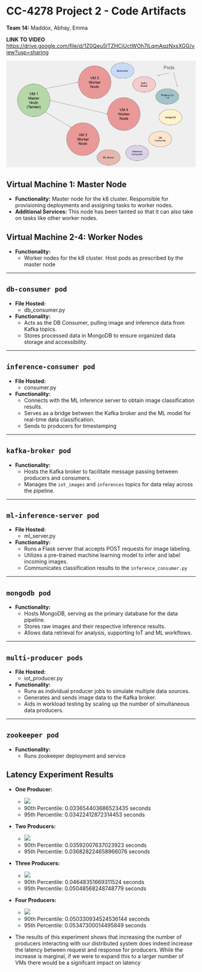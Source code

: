 # CC-4278 Project 2 - Code Artifacts
**Team 14:** Maddox, Abhay, Emma

**LINK TO VIDEO** https://drive.google.com/file/d/1Z0Qeu5lTZHCjUctWOh7lLqmAqzNxsXGG/view?usp=sharing


![System Architecture](PA3_Layout.png)

## Virtual Machine 1: Master Node
- **Functionality:** Master node for the k8 cluster. Responsible for provisioning deployments and assigning tasks to worker nodes. 
- **Additional Services:** This node has been tainted so that it can also take on tasks like other worker nodes. 

## Virtual Machine 2-4: Worker Nodes
- **Functionality:**
  - Worker nodes for the k8 cluster. Host pods as prescribed by the master node

---

## `db-consumer pod`
- **File Hosted:**
  - db_consumer.py
- **Functionality:**
  - Acts as the DB Consumer, pulling image and inference data from Kafka topics.
  - Stores processed data in MongoDB to ensure organized data storage and accessibility.

---

## `inference-consumer pod`
- **File Hosted:**
  - consumer.py
- **Functionality:**
  - Connects with the ML inference server to obtain image classification results.
  - Serves as a bridge between the Kafka broker and the ML model for real-time data classification.
  - Sends to producers for timestamping

---

## `kafka-broker pod`
- **Functionality:**
  - Hosts the Kafka broker to facilitate message passing between producers and consumers.
  - Manages the `iot_images` and `inferences` topics for data relay across the pipeline.

---

## `ml-inference-server pod`
- **File Hosted:**
  - ml_server.py
- **Functionality:**
  - Runs a Flask server that accepts POST requests for image labeling.
  - Utilizes a pre-trained machine learning model to infer and label incoming images.
  - Communicates classification results to the `inference_consumer.py`

---

## `mongodb pod`
- **Functionality:**
  - Hosts MongoDB, serving as the primary database for the data pipeline.
  - Stores raw images and their respective inference results.
  - Allows data retrieval for analysis, supporting IoT and ML workflows.

---

## `multi-producer pods`
- **File Hosted:**
  - iot_producer.py
- **Functionality:**
  - Runs as individual producer jobs to simulate multiple data sources.
  - Generates and sends image data to the Kafka broker.
  - Aids in workload testing by scaling up the number of simultaneous data producers.

---

## `zookeeper pod`
- **Functionality:**
  - Runs zookeeper deployment and service

## Latency Experiment Results
- **One Producer:**
  - ![](one_producer.png)
  - 90th Percentile: 0.033654403686523435 seconds
  - 95th Percentile: 0.03422412872314453 seconds
- **Two Producers:**
  - ![](two_producers.png)
  - 90th Percentile: 0.03592007637023923 seconds
  - 95th Percentile: 0.036828224658966076 seconds
- **Three Producers:**
  - ![](three_producers.png)
  - 90th Percentile: 0.04648351669311524 seconds
  - 95th Percentile: 0.05048568248748779 seconds
- **Four Producers:**
  - ![](four_producers.png)
  - 90th Percentile: 0.050330934524536144 seconds
  - 95th Percentile: 0.05347300014495849 seconds

- The results of this experiment shows that increasing the number of producers interacting with our distributed system does indeed increase the latency between request and response for producers. While the increase is marginal, if we were to expand this to a larger number of VMs there would be a signifcant impact on latency

